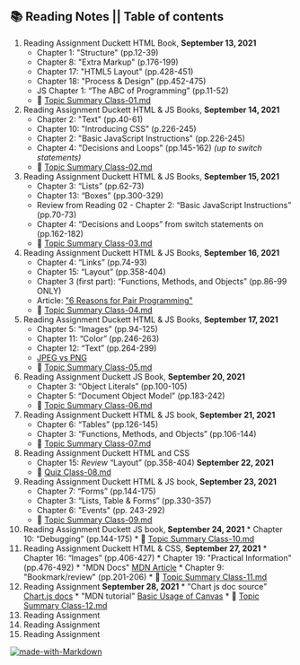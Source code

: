## 📚 Reading Notes || Table of contents
1. Reading Assignment
Duckett HTML Book, **September 13, 2021**
    * Chapter 1: "Structure" (pp.12-39)
    * Chapter 8: "Extra Markup" (p.176-199)
    * Chapter 17: "HTML5 Layout" (pp.428-451)
    * Chapter 18: "Process & Design" (pp.452-475)
    * JS Chapter 1: “The ABC of Programming” (pp.11-52)
    * 📔 [Topic Summary Class-01.md](class-01.md)
2. Reading Assignment
Duckett HTML & JS Books, **September 14, 2021**
    * Chapter 2: "Text" (pp.40-61)
    * Chapter 10: "Introducing CSS" (p.226-245)
    * Chapter 2: "Basic JavaScript Instructions" (pp.226-245)
    * Chapter 4: "Decisions and Loops" (pp.145-162) _(up to switch statements)_
    * 📔 [Topic Summary Class-02.md](class-02.md)
3. Reading Assignment
Duckett HTML & JS Books, **September 15, 2021**
    * Chapter 3: “Lists” (pp.62-73)
    * Chapter 13: “Boxes” (pp.300-329)
    * Review from Reading 02 - Chapter 2: “Basic JavaScript Instructions” (pp.70-73)
    * Chapter 4: “Decisions and Loops” from switch statements on (pp.162-182)
    * 📔 [Topic Summary Class-03.md](class-03.md)
4. Reading Assignment
Duckett HTML & JS Books, **September 16, 2021**
    * Chapter 4: “Links” (pp.74-93)
    * Chapter 15: “Layout” (pp.358-404)
    * Chapter 3 (first part): “Functions, Methods, and Objects” (pp.86-99 ONLY)
    * Article: ["6 Reasons for Pair Programming"](https://www.codefellows.org/blog/6-reasons-for-pair-programming/)
    * 📔 [Topic Summary Class-04.md](class-04.md)
5. Reading Assignment
   Duckett HTML & JS Books, **September 17, 2021**
    * Chapter 5: “Images” (pp.94-125)
    * Chapter 11: “Color” (pp.246-263)
    * Chapter 12: “Text” (pp.264-299)
    * [JPEG vs PNG](https://blog.imagekit.io/jpeg-vs-png-vs-gif-which-image-format-to-use-and-when-c8913ae3e01d)
    * 📔 [Topic Summary Class-05.md](class-05.md)
6. Reading Assignment
   Duckett JS Book, **September 20, 2021**
    * Chapter 3: “Object Literals” (pp.100-105)
    * Chapter 5: “Document Object Model” (pp.183-242)
    * 📔 [Topic Summary Class-06.md](class-06.md)
7. Reading Assignment
   Duckett HTML & JS book, **September 21, 2021**
    * Chapter 6: “Tables” (pp.126-145)
    * Chapter 3: “Functions, Methods, and Objects” (pp.106-144)
    * 📔 [Topic Summary Class-07.md](class-07.md)
8. Reading Assignment Duckett HTML and CSS
   * Chapter 15: *Review* “Layout” (pp.358-404) **September 22, 2021**
   * 📔 [Quiz Class-08.md](class-08.md)
9.  Reading Assignment
    Duckett HTML & JS book, **September 23, 2021**
    * Chapter 7: “Forms” (pp.144-175)
    * Chapter 3: “Lists, Table & Forms” (pp.330-357)
    * Chapter 6: "Events" (pp. 243-292)
    * 📔 [Topic Summary Class-09.md](class-09.md)
10.  Reading Assignment
     Duckett JS book, **September 24, 2021**
    * Chapter 10: “Debugging” (pp.144-175)
    * 📔 [Topic Summary Class-10.md](class-10.md)
11.  Reading Assignment
     Duckett HTML & CSS, **September 27, 2021**
    * Chapter 16: “Images” (pp.406-427)
    * Chapter 19: "Practical Information" (pp.476-492)
    * "MDN Docs" [MDN Article](https://developer.mozilla.org/en-US/docs/Learn/JavaScript/Client-side_web_APIs/Video_and_audio_APIs)
    * Chapter 9: "Bookmark/review" (pp.201-206)
    * 📔 [Topic Summary Class-11.md](class-11.md)
12.  Reading Assignment
     **September 28, 2021**
    * "Chart js doc source" [Chart.js docs](https://www.chartjs.org/docs/latest/)
    * "MDN tutorial" [Basic Usage of Canvas](https://developer.mozilla.org/en-US/docs/Web/API/Canvas_API/Tutorial/Basic_usage)
    *  📔 [Topic Summary Class-12.md](class-12.md)
14.  Reading Assignment
15. Reading Assignment
16. Reading Assignment

[![made-with-Markdown](https://img.shields.io/badge/Made%20with-Markdown-1f425f.svg)](http://commonmark.org)
